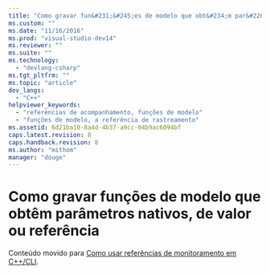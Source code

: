 ```yaml
---
title: "Como gravar fun&#231;&#245;es de modelo que obt&#234;m par&#226;metros nativos, de valor ou refer&#234;ncia | Microsoft Docs"
ms.custom: ""
ms.date: "11/16/2016"
ms.prod: "visual-studio-dev14"
ms.reviewer: ""
ms.suite: ""
ms.technology: 
  - "devlang-csharp"
ms.tgt_pltfrm: ""
ms.topic: "article"
dev_langs: 
  - "C++"
helpviewer_keywords: 
  - "referências de acompanhamento, funções de modelo"
  - "funções de modelo, a referência de rastreamento"
ms.assetid: 6d21ba10-8a4d-4b37-a9cc-04b9ac6094bf
caps.latest.revision: 8
caps.handback.revision: 8
ms.author: "mithom"
manager: "douge"
---
```

# Como gravar fun&#231;&#245;es de modelo que obt&#234;m par&#226;metros nativos, de valor ou refer&#234;ncia
Conteúdo movido para [Como usar referências de monitoramento em C\+\+\/CLI](../Topic/How%20to:%20Use%20Tracking%20References%20in%20C++-CLI.md).